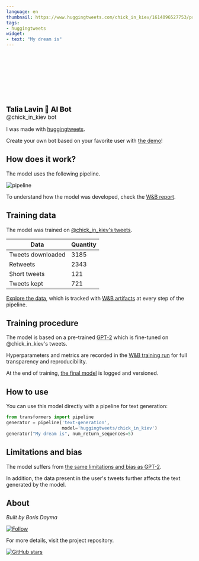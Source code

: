 ```yaml
---
language: en
thumbnail: https://www.huggingtweets.com/chick_in_kiev/1614096527753/predictions.png
tags:
- huggingtweets
widget:
- text: "My dream is"
---
```


<div>
<div style="width: 132px; height:132px; border-radius: 50%; background-size: cover; background-image: url('https://pbs.twimg.com/profile_images/1349926213205323776/jKgAjVE6_400x400.jpg')">
</div>
<div style="margin-top: 8px; font-size: 19px; font-weight: 800">Talia Lavin 🤖 AI Bot </div>
<div style="font-size: 15px">@chick_in_kiev bot</div>
</div>

I was made with [huggingtweets](https://github.com/borisdayma/huggingtweets).

Create your own bot based on your favorite user with [the demo](https://colab.research.google.com/github/borisdayma/huggingtweets/blob/master/huggingtweets-demo.ipynb)!

## How does it work?

The model uses the following pipeline.

![pipeline](https://github.com/borisdayma/huggingtweets/blob/master/img/pipeline.png?raw=true)

To understand how the model was developed, check the [W&B report](https://app.wandb.ai/wandb/huggingtweets/reports/HuggingTweets-Train-a-model-to-generate-tweets--VmlldzoxMTY5MjI).

## Training data

The model was trained on [@chick_in_kiev's tweets](https://twitter.com/chick_in_kiev).

| Data | Quantity |
| --- | --- |
| Tweets downloaded | 3185 |
| Retweets | 2343 |
| Short tweets | 121 |
| Tweets kept | 721 |

[Explore the data](https://wandb.ai/wandb/huggingtweets/runs/3ns7ik8b/artifacts), which is tracked with [W&B artifacts](https://docs.wandb.com/artifacts) at every step of the pipeline.

## Training procedure

The model is based on a pre-trained [GPT-2](https://huggingface.co/gpt2) which is fine-tuned on @chick_in_kiev's tweets.

Hyperparameters and metrics are recorded in the [W&B training run](https://wandb.ai/wandb/huggingtweets/runs/26rtvpc9) for full transparency and reproducibility.

At the end of training, [the final model](https://wandb.ai/wandb/huggingtweets/runs/26rtvpc9/artifacts) is logged and versioned.

## How to use

You can use this model directly with a pipeline for text generation:

```python
from transformers import pipeline
generator = pipeline('text-generation',
                     model='huggingtweets/chick_in_kiev')
generator("My dream is", num_return_sequences=5)
```

## Limitations and bias

The model suffers from [the same limitations and bias as GPT-2](https://huggingface.co/gpt2#limitations-and-bias).

In addition, the data present in the user's tweets further affects the text generated by the model.

## About

*Built by Boris Dayma*

[![Follow](https://img.shields.io/twitter/follow/borisdayma?style=social)](https://twitter.com/intent/follow?screen_name=borisdayma)

For more details, visit the project repository.

[![GitHub stars](https://img.shields.io/github/stars/borisdayma/huggingtweets?style=social)](https://github.com/borisdayma/huggingtweets)
